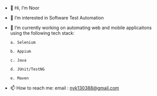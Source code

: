 - 👋 Hi, I’m Noor
- 👀 I’m interested in Software Test Automation 
- 🌱 I’m currently working on automating web and mobile applicaitons using the following tech stack:

      a. Selenium
      
      b. Appium
      
      c. Java
      
      d. JUnit/TestNG
      
      e. Maven

- 📫 How to reach me:
      email : nyk130388@gmail.com

<!---
nyk130388/nyk130388 is a ✨ special ✨ repository because its `README.md` (this file) appears on your GitHub profile.
You can click the Preview link to take a look at your changes.
--->
